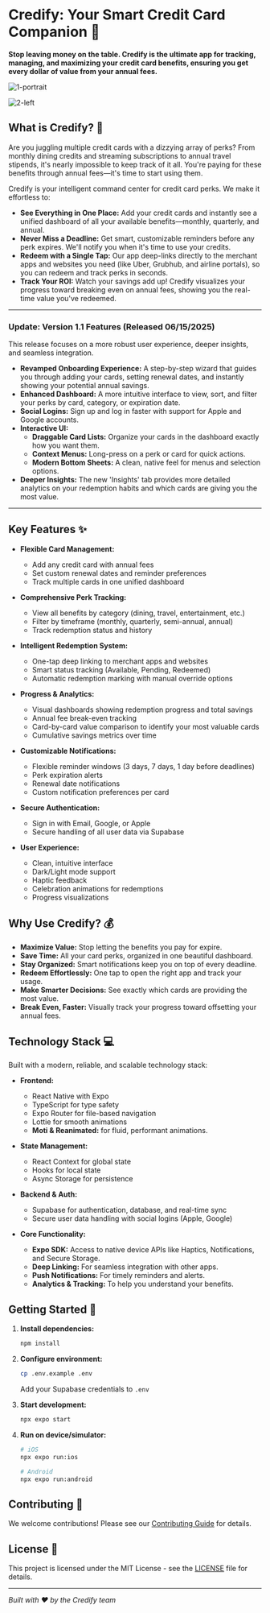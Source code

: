 # Credify: Your Smart Credit Card Companion 🚀

**Stop leaving money on the table. Credify is the ultimate app for tracking, managing, and maximizing your credit card benefits, ensuring you get every dollar of value from your annual fees.**

![1-portrait](https://github.com/user-attachments/assets/3c13b338-c85f-43d9-856f-0c534a8f9ada)

![2-left](https://github.com/user-attachments/assets/f036e115-bde7-4aa7-8f79-3636cbf191d3)

## What is Credify? 🤔

Are you juggling multiple credit cards with a dizzying array of perks? From monthly dining credits and streaming subscriptions to annual travel stipends, it's nearly impossible to keep track of it all. You're paying for these benefits through annual fees—it's time to start using them.

Credify is your intelligent command center for credit card perks. We make it effortless to:

* **See Everything in One Place:** Add your credit cards and instantly see a unified dashboard of all your available benefits—monthly, quarterly, and annual.
* **Never Miss a Deadline:** Get smart, customizable reminders before any perk expires. We'll notify you when it's time to use your credits.
* **Redeem with a Single Tap:** Our app deep-links directly to the merchant apps and websites you need (like Uber, Grubhub, and airline portals), so you can redeem and track perks in seconds.
* **Track Your ROI:** Watch your savings add up! Credify visualizes your progress toward breaking even on annual fees, showing you the real-time value you've redeemed.

---

### **Update: Version 1.1 Features (Released 06/15/2025)**

This release focuses on a more robust user experience, deeper insights, and seamless integration.

*   **Revamped Onboarding Experience:** A step-by-step wizard that guides you through adding your cards, setting renewal dates, and instantly showing your potential annual savings.
*   **Enhanced Dashboard:** A more intuitive interface to view, sort, and filter your perks by card, category, or expiration date.
*   **Social Logins:** Sign up and log in faster with support for Apple and Google accounts.
*   **Interactive UI:**
    *   **Draggable Card Lists:** Organize your cards in the dashboard exactly how you want them.
    *   **Context Menus:** Long-press on a perk or card for quick actions.
    *   **Modern Bottom Sheets:** A clean, native feel for menus and selection options.
*   **Deeper Insights:** The new 'Insights' tab provides more detailed analytics on your redemption habits and which cards are giving you the most value.

---

## Key Features ✨

* **Flexible Card Management:**
  * Add any credit card with annual fees
  * Set custom renewal dates and reminder preferences
  * Track multiple cards in one unified dashboard

* **Comprehensive Perk Tracking:**
  * View all benefits by category (dining, travel, entertainment, etc.)
  * Filter by timeframe (monthly, quarterly, semi-annual, annual)
  * Track redemption status and history

* **Intelligent Redemption System:**
  * One-tap deep linking to merchant apps and websites
  * Smart status tracking (Available, Pending, Redeemed)
  * Automatic redemption marking with manual override options

* **Progress & Analytics:**
  * Visual dashboards showing redemption progress and total savings
  * Annual fee break-even tracking
  * Card-by-card value comparison to identify your most valuable cards
  * Cumulative savings metrics over time

* **Customizable Notifications:**
  * Flexible reminder windows (3 days, 7 days, 1 day before deadlines)
  * Perk expiration alerts
  * Renewal date notifications
  * Custom notification preferences per card

* **Secure Authentication:**
  * Sign in with Email, Google, or Apple
  * Secure handling of all user data via Supabase

* **User Experience:**
  * Clean, intuitive interface
  * Dark/Light mode support
  * Haptic feedback
  * Celebration animations for redemptions
  * Progress visualizations

## Why Use Credify? 💰

* **Maximize Value:** Stop letting the benefits you pay for expire.
* **Save Time:** All your card perks, organized in one beautiful dashboard.
* **Stay Organized:** Smart notifications keep you on top of every deadline.
* **Redeem Effortlessly:** One tap to open the right app and track your usage.
* **Make Smarter Decisions:** See exactly which cards are providing the most value.
* **Break Even, Faster:** Visually track your progress toward offsetting your annual fees.

## Technology Stack 💻

Built with a modern, reliable, and scalable technology stack:

* **Frontend:**
  * React Native with Expo
  * TypeScript for type safety
  * Expo Router for file-based navigation
  * Lottie for smooth animations
  * **Moti & Reanimated:** for fluid, performant animations.

* **State Management:**
  * React Context for global state
  * Hooks for local state
  * Async Storage for persistence

* **Backend & Auth:**
  * Supabase for authentication, database, and real-time sync
  * Secure user data handling with social logins (Apple, Google)

* **Core Functionality:**
  * **Expo SDK:** Access to native device APIs like Haptics, Notifications, and Secure Storage.
  * **Deep Linking:** For seamless integration with other apps.
  * **Push Notifications:** For timely reminders and alerts.
  * **Analytics & Tracking:** To help you understand your benefits.

## Getting Started 🚀

1. **Install dependencies:**
   ```bash
   npm install
   ```

2. **Configure environment:**
   ```bash
   cp .env.example .env
   ```
   Add your Supabase credentials to `.env`

3. **Start development:**
   ```bash
   npx expo start
   ```

4. **Run on device/simulator:**
   ```bash
   # iOS
   npx expo run:ios
   
   # Android
   npx expo run:android
   ```

## Contributing 🤝

We welcome contributions! Please see our [Contributing Guide](CONTRIBUTING.md) for details.

## License 📄

This project is licensed under the MIT License - see the [LICENSE](LICENSE) file for details.

---

*Built with ❤️ by the Credify team* 
